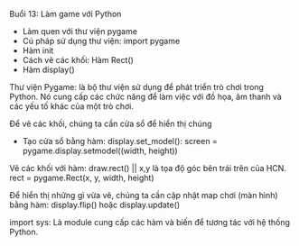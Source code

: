 Buổi 13: Làm game với Python
- Làm quen với thư viện pygame
- Cú pháp sử dụng thư viện:  import pygame
- Hàm init
- Cách vẽ các khối: Hàm Rect()
- Hàm display()

Thư viện Pygame: là bộ thư viện sử dụng để phát triển trò chơi trong Python. Nó cung cấp các chức năng để làm việc với đồ họa, âm thanh và các yếu tố khác của một trò chơi.


Để vẽ các khối, chúng ta cần cửa sổ để hiển thị chúng
- Tạo cửa sổ bằng hàm: display.set_model():
screen = pygame.display.setmodel((width, height))

Vẽ các khối với hàm: draw.rect() || x,y là tọa độ góc bên trái trên của HCN. 
rect = pygame.Rect(x, y, width, height)

Để hiển thị những gì vừa vẽ, chúng ta cần cập nhật map chơi (màn hình) bằng hàm:
display.flip() hoặc display.update()

import sys: Là module cung cấp các hàm và biến để tương tác với hệ thống Python.